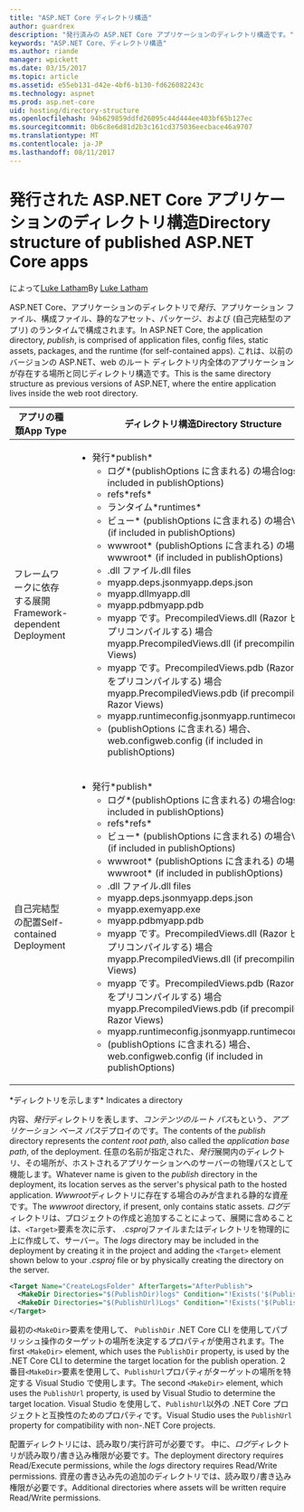 ```yaml
---
title: "ASP.NET Core ディレクトリ構造"
author: guardrex
description: "発行済みの ASP.NET Core アプリケーションのディレクトリ構造です。"
keywords: "ASP.NET Core、ディレクトリ構造"
ms.author: riande
manager: wpickett
ms.date: 03/15/2017
ms.topic: article
ms.assetid: e55eb131-d42e-4bf6-b130-fd626082243c
ms.technology: aspnet
ms.prod: asp.net-core
uid: hosting/directory-structure
ms.openlocfilehash: 94b629859ddfd26095c44d444ee403bf65b127ec
ms.sourcegitcommit: 0b6c8e6d81d2b3c161cd375036eecbace46a9707
ms.translationtype: MT
ms.contentlocale: ja-JP
ms.lasthandoff: 08/11/2017
---
```

# <a name="directory-structure-of-published-aspnet-core-apps"></a><span data-ttu-id="ae54d-104">発行された ASP.NET Core アプリケーションのディレクトリ構造</span><span class="sxs-lookup"><span data-stu-id="ae54d-104">Directory structure of published ASP.NET Core apps</span></span>

<span data-ttu-id="ae54d-105">によって[Luke Latham](https://github.com/GuardRex)</span><span class="sxs-lookup"><span data-stu-id="ae54d-105">By [Luke Latham](https://github.com/GuardRex)</span></span>

<span data-ttu-id="ae54d-106">ASP.NET Core、アプリケーションのディレクトリで*発行*、アプリケーション ファイル、構成ファイル、静的なアセット、パッケージ、および (自己完結型のアプリ) のランタイムで構成されます。</span><span class="sxs-lookup"><span data-stu-id="ae54d-106">In ASP.NET Core, the application directory, *publish*, is comprised of application files, config files, static assets, packages, and the runtime (for self-contained apps).</span></span> <span data-ttu-id="ae54d-107">これは、以前のバージョンの ASP.NET、web のルート ディレクトリ内全体のアプリケーションが存在する場所と同じディレクトリ構造です。</span><span class="sxs-lookup"><span data-stu-id="ae54d-107">This is the same directory structure as previous versions of ASP.NET, where the entire application lives inside the web root directory.</span></span>

| <span data-ttu-id="ae54d-108">アプリの種類</span><span class="sxs-lookup"><span data-stu-id="ae54d-108">App Type</span></span> | <span data-ttu-id="ae54d-109">ディレクトリ構造</span><span class="sxs-lookup"><span data-stu-id="ae54d-109">Directory Structure</span></span> |
| --- | --- |
| <span data-ttu-id="ae54d-110">フレームワークに依存する展開</span><span class="sxs-lookup"><span data-stu-id="ae54d-110">Framework-dependent Deployment</span></span> | <ul><li><span data-ttu-id="ae54d-111">発行\*</span><span class="sxs-lookup"><span data-stu-id="ae54d-111">publish\*</span></span><ul><li><span data-ttu-id="ae54d-112">ログ\*(publishOptions に含まれる) の場合</span><span class="sxs-lookup"><span data-stu-id="ae54d-112">logs\* (if included in publishOptions)</span></span></li><li><span data-ttu-id="ae54d-113">refs\*</span><span class="sxs-lookup"><span data-stu-id="ae54d-113">refs\*</span></span></li><li><span data-ttu-id="ae54d-114">ランタイム\*</span><span class="sxs-lookup"><span data-stu-id="ae54d-114">runtimes\*</span></span></li><li><span data-ttu-id="ae54d-115">ビュー\* (publishOptions に含まれる) の場合</span><span class="sxs-lookup"><span data-stu-id="ae54d-115">Views\* (if included in publishOptions)</span></span></li><li><span data-ttu-id="ae54d-116">wwwroot\* (publishOptions に含まれる) の場合</span><span class="sxs-lookup"><span data-stu-id="ae54d-116">wwwroot\* (if included in publishOptions)</span></span></li><li><span data-ttu-id="ae54d-117">.dll ファイル</span><span class="sxs-lookup"><span data-stu-id="ae54d-117">.dll files</span></span></li><li><span data-ttu-id="ae54d-118">myapp.deps.json</span><span class="sxs-lookup"><span data-stu-id="ae54d-118">myapp.deps.json</span></span></li><li><span data-ttu-id="ae54d-119">myapp.dll</span><span class="sxs-lookup"><span data-stu-id="ae54d-119">myapp.dll</span></span></li><li><span data-ttu-id="ae54d-120">myapp.pdb</span><span class="sxs-lookup"><span data-stu-id="ae54d-120">myapp.pdb</span></span></li><li><span data-ttu-id="ae54d-121">myapp です。PrecompiledViews.dll (Razor ビューをプリコンパイルする) 場合</span><span class="sxs-lookup"><span data-stu-id="ae54d-121">myapp.PrecompiledViews.dll (if precompiling Razor Views)</span></span></li><li><span data-ttu-id="ae54d-122">myapp です。PrecompiledViews.pdb (Razor ビューをプリコンパイルする) 場合</span><span class="sxs-lookup"><span data-stu-id="ae54d-122">myapp.PrecompiledViews.pdb (if precompiling Razor Views)</span></span></li><li><span data-ttu-id="ae54d-123">myapp.runtimeconfig.json</span><span class="sxs-lookup"><span data-stu-id="ae54d-123">myapp.runtimeconfig.json</span></span></li><li><span data-ttu-id="ae54d-124">(publishOptions に含まれる) 場合、web.config</span><span class="sxs-lookup"><span data-stu-id="ae54d-124">web.config (if included in publishOptions)</span></span></li></ul></li></ul> |
| <span data-ttu-id="ae54d-125">自己完結型の配置</span><span class="sxs-lookup"><span data-stu-id="ae54d-125">Self-contained Deployment</span></span> | <ul><li><span data-ttu-id="ae54d-126">発行\*</span><span class="sxs-lookup"><span data-stu-id="ae54d-126">publish\*</span></span><ul><li><span data-ttu-id="ae54d-127">ログ\*(publishOptions に含まれる) の場合</span><span class="sxs-lookup"><span data-stu-id="ae54d-127">logs\* (if included in publishOptions)</span></span></li><li><span data-ttu-id="ae54d-128">refs\*</span><span class="sxs-lookup"><span data-stu-id="ae54d-128">refs\*</span></span></li><li><span data-ttu-id="ae54d-129">ビュー\* (publishOptions に含まれる) の場合</span><span class="sxs-lookup"><span data-stu-id="ae54d-129">Views\* (if included in publishOptions)</span></span></li><li><span data-ttu-id="ae54d-130">wwwroot\* (publishOptions に含まれる) の場合</span><span class="sxs-lookup"><span data-stu-id="ae54d-130">wwwroot\* (if included in publishOptions)</span></span></li><li><span data-ttu-id="ae54d-131">.dll ファイル</span><span class="sxs-lookup"><span data-stu-id="ae54d-131">.dll files</span></span></li><li><span data-ttu-id="ae54d-132">myapp.deps.json</span><span class="sxs-lookup"><span data-stu-id="ae54d-132">myapp.deps.json</span></span></li><li><span data-ttu-id="ae54d-133">myapp.exe</span><span class="sxs-lookup"><span data-stu-id="ae54d-133">myapp.exe</span></span></li><li><span data-ttu-id="ae54d-134">myapp.pdb</span><span class="sxs-lookup"><span data-stu-id="ae54d-134">myapp.pdb</span></span></li><li><span data-ttu-id="ae54d-135">myapp です。PrecompiledViews.dll (Razor ビューをプリコンパイルする) 場合</span><span class="sxs-lookup"><span data-stu-id="ae54d-135">myapp.PrecompiledViews.dll (if precompiling Razor Views)</span></span></li><li><span data-ttu-id="ae54d-136">myapp です。PrecompiledViews.pdb (Razor ビューをプリコンパイルする) 場合</span><span class="sxs-lookup"><span data-stu-id="ae54d-136">myapp.PrecompiledViews.pdb (if precompiling Razor Views)</span></span></li><li><span data-ttu-id="ae54d-137">myapp.runtimeconfig.json</span><span class="sxs-lookup"><span data-stu-id="ae54d-137">myapp.runtimeconfig.json</span></span></li><li><span data-ttu-id="ae54d-138">(publishOptions に含まれる) 場合、web.config</span><span class="sxs-lookup"><span data-stu-id="ae54d-138">web.config (if included in publishOptions)</span></span></li></ul></li></ul> |
<span data-ttu-id="ae54d-139">\*ディレクトリを示します</span><span class="sxs-lookup"><span data-stu-id="ae54d-139">\* Indicates a directory</span></span>

<span data-ttu-id="ae54d-140">内容、*発行*ディレクトリを表します、*コンテンツのルート パス*もという、*アプリケーション ベース パス*デプロイのです。</span><span class="sxs-lookup"><span data-stu-id="ae54d-140">The contents of the *publish* directory represents the *content root path*, also called the *application base path*, of the deployment.</span></span> <span data-ttu-id="ae54d-141">任意の名前が指定された、*発行*展開内のディレクトリ、その場所が、ホストされるアプリケーションへのサーバーの物理パスとして機能します。</span><span class="sxs-lookup"><span data-stu-id="ae54d-141">Whatever name is given to the *publish* directory in the deployment, its location serves as the server's physical path to the hosted application.</span></span> <span data-ttu-id="ae54d-142">*Wwwroot*ディレクトリに存在する場合のみが含まれる静的な資産です。</span><span class="sxs-lookup"><span data-stu-id="ae54d-142">The *wwwroot* directory, if present, only contains static assets.</span></span> <span data-ttu-id="ae54d-143">*ログ*ディレクトリは、プロジェクトの作成と追加することによって、展開に含めることは、`<Target>`要素を次に示す、 *.csproj*ファイルまたはディレクトリを物理的に上に作成して、サーバー。</span><span class="sxs-lookup"><span data-stu-id="ae54d-143">The *logs* directory may be included in the deployment by creating it in the project and adding the `<Target>` element shown below to your *.csproj* file or by physically creating the directory on the server.</span></span>

```xml
<Target Name="CreateLogsFolder" AfterTargets="AfterPublish">
  <MakeDir Directories="$(PublishDir)logs" Condition="!Exists('$(PublishDir)logs')" />
  <MakeDir Directories="$(PublishUrl)Logs" Condition="!Exists('$(PublishUrl)Logs')" />
</Target>
```

<span data-ttu-id="ae54d-144">最初の`<MakeDir>`要素を使用して、 `PublishDir` .NET Core CLI を使用してパブリッシュ操作のターゲットの場所を決定するプロパティが使用されます。</span><span class="sxs-lookup"><span data-stu-id="ae54d-144">The first `<MakeDir>` element, which uses the `PublishDir` property, is used by the .NET Core CLI to determine the target location for the publish operation.</span></span> <span data-ttu-id="ae54d-145">2 番目`<MakeDir>`要素を使用して、`PublishUrl`プロパティがターゲットの場所を特定する Visual Studio で使用します。</span><span class="sxs-lookup"><span data-stu-id="ae54d-145">The second `<MakeDir>` element, which uses the `PublishUrl` property, is used by Visual Studio to determine the target location.</span></span> <span data-ttu-id="ae54d-146">Visual Studio を使用して、`PublishUrl`以外の .NET Core プロジェクトと互換性のためのプロパティです。</span><span class="sxs-lookup"><span data-stu-id="ae54d-146">Visual Studio uses the `PublishUrl` property for compatibility with non-.NET Core projects.</span></span>

<span data-ttu-id="ae54d-147">配置ディレクトリには、読み取り/実行許可が必要です。 中に、*ログ*ディレクトリが読み取り/書き込み権限が必要です。</span><span class="sxs-lookup"><span data-stu-id="ae54d-147">The deployment directory requires Read/Execute permissions, while the *logs* directory requires Read/Write permissions.</span></span> <span data-ttu-id="ae54d-148">資産の書き込み先の追加のディレクトリでは、読み取り/書き込み権限が必要です。</span><span class="sxs-lookup"><span data-stu-id="ae54d-148">Additional directories where assets will be written require Read/Write permissions.</span></span>
